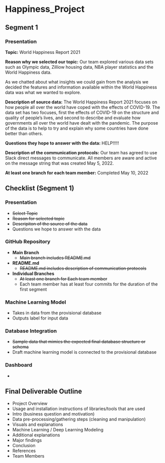 # Happiness_Project

## Segment 1

### Presentation

**Topic:** World Happiness Report 2021

**Reason why we selected our topic:**  Our team explored various data sets such as Olympic data, Zilliow housing data, NBA player statistics and the World Happiness data.  

As we chatted about what insights we could gain from the analysis we decided the features and information available within the World Happiness data was what we wanted to explore.


**Description of source data:**
The World Happiness Report 2021 focuses on how people all over the world have coped with the effects of COVID-19.  The data set has two focuses, first the effects of COVID-19 on the structure and quality of people’s lives, and second to describe and evaluate how governments all over the world have dealt with the pandemic. The purpose of the data is to help to try and explain why some countries have done better than others.


**Questions they hope to answer with the data:**
HELP!!!!!

**Description of the communication protocols:**
Our team has agreed to use Slack direct messages to communicate.  All members are aware and active on the message string that was created May 5, 2022.

**At least one branch for each team member:**
Completed May 10, 2022


## Checklist (Segment 1)

### Presentation
 - ~~Select Topic~~
 - ~~Reason for selected topic~~
 - ~~Descripiton of the source of the data~~
 - Questions we hope to answer with the data

### GitHub Repository
 -  **Main Branch**
     *  ~~Main branch includes README.md~~
 -  **README.md**
     *  ~~README.md includes description of communication protocols~~
 -  **Individual Branches**
     *  ~~At least one branch for Each team member~~
     *  Each team member has at least four commits for the duration of the first segment

### Machine Learning Model
 -  Takes in data from the provisional database
 -  Outputs label for input data

### Database Integration
  - ~~Sample data that mimics the expected final database structure or schema~~
  - Draft machine learning model is connected to the provisional database

### Dashboard
 - <Nothing>



## Final Deliverable Outline
- Project Overview
- Usage and installation instructions of libraries/tools that are used
- Intro (business question and motivation)
- Data pre-processing/gathering steps (cleaning and manipulation)
- Visuals and explanations
- Machine Learning / Deep Learning Modeling
- Additional explanations
- Major findings
- Conclusion
- References
- Team Members

